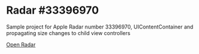 # Radar #33396970
Sample project for Apple Radar number 33396970, UIContentContainer and propagating size changes to child view controllers

[Open Radar](https://openradar.appspot.com/radar?id=4934423988404224)